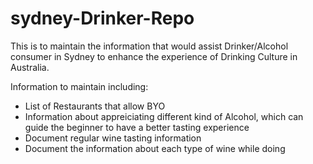 # sydney-Drinker-Repo
This is to maintain the information that would assist Drinker/Alcohol consumer in Sydney to enhance the experience of Drinking Culture in Australia.

Information to maintain including:
- List of Restaurants that allow BYO
- Information about appreiciating different kind of Alcohol, which can guide the beginner to have a better tasting experience
- Document regular wine tasting information
- Document the information about each type of wine while doing 
